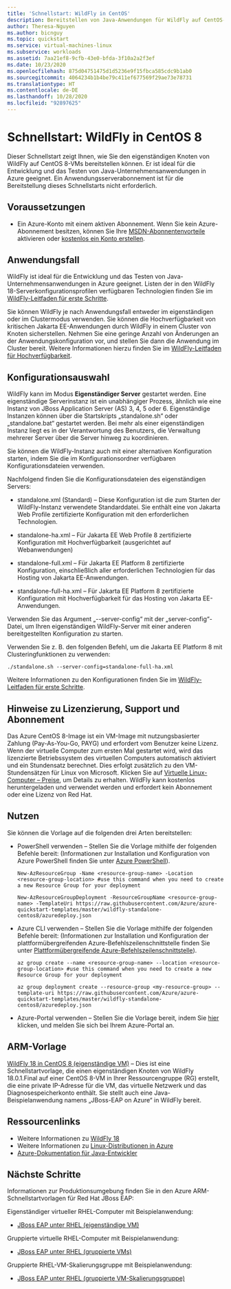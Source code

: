 ```yaml
---
title: 'Schnellstart: WildFly in CentOS'
description: Bereitstellen von Java-Anwendungen für WildFly auf CentOS-VM
author: Theresa-Nguyen
ms.author: bicnguy
ms.topic: quickstart
ms.service: virtual-machines-linux
ms.subservice: workloads
ms.assetid: 7aa21ef8-9cfb-43e0-bfda-3f10a2a2f3ef
ms.date: 10/23/2020
ms.openlocfilehash: 875d04751475d1d5236e9f15fbca585cdc9b1ab0
ms.sourcegitcommit: 4064234b1b4be79c411ef677569f29ae73e78731
ms.translationtype: HT
ms.contentlocale: de-DE
ms.lasthandoff: 10/28/2020
ms.locfileid: "92897625"
---
```

# <a name="quickstart-wildfly-on-centos-8"></a>Schnellstart: WildFly in CentOS 8

Dieser Schnellstart zeigt Ihnen, wie Sie den eigenständigen Knoten von WildFly auf CentOS 8-VMs bereitstellen können. Er ist ideal für die Entwicklung und das Testen von Java-Unternehmensanwendungen in Azure geeignet. Ein Anwendungsserverabonnement ist für die Bereitstellung dieses Schnellstarts nicht erforderlich.

## <a name="prerequisites"></a>Voraussetzungen

* Ein Azure-Konto mit einem aktiven Abonnement. Wenn Sie kein Azure-Abonnement besitzen, können Sie Ihre [MSDN-Abonnentenvorteile](https://azure.microsoft.com/pricing/member-offers/msdn-benefits-details) aktivieren oder [kostenlos ein Konto erstellen](https://azure.microsoft.com/pricing/free-trial).

## <a name="use-case"></a>Anwendungsfall

WildFly ist ideal für die Entwicklung und das Testen von Java-Unternehmensanwendungen in Azure geeignet. Listen der in den WildFly 18-Serverkonfigurationsprofilen verfügbaren Technologien finden Sie im [WildFly-Leitfaden für erste Schritte](https://docs.wildfly.org/18/Getting_Started_Guide.html#getting-started-with-wildfly).

Sie können WildFly je nach Anwendungsfall entweder im eigenständigen oder im Clustermodus verwenden. Sie können die Hochverfügbarkeit von kritischen Jakarta EE-Anwendungen durch WildFly in einem Cluster von Knoten sicherstellen. Nehmen Sie eine geringe Anzahl von Änderungen an der Anwendungskonfiguration vor, und stellen Sie dann die Anwendung im Cluster bereit. Weitere Informationen hierzu finden Sie im [WildFly-Leitfaden für Hochverfügbarkeit](https://docs.wildfly.org/18/High_Availability_Guide.html).

## <a name="configuration-choice"></a>Konfigurationsauswahl

WildFly kann im Modus **Eigenständiger Server** gestartet werden. Eine eigenständige Serverinstanz ist ein unabhängiger Prozess, ähnlich wie eine Instanz von JBoss Application Server (AS) 3, 4, 5 oder 6. Eigenständige Instanzen können über die Startskripts „standalone.sh“ oder „standalone.bat“ gestartet werden. Bei mehr als einer eigenständigen Instanz liegt es in der Verantwortung des Benutzers, die Verwaltung mehrerer Server über die Server hinweg zu koordinieren.

Sie können die WildFly-Instanz auch mit einer alternativen Konfiguration starten, indem Sie die im Konfigurationsordner verfügbaren Konfigurationsdateien verwenden.

Nachfolgend finden Sie die Konfigurationsdateien des eigenständigen Servers:

- standalone.xml (Standard) – Diese Konfiguration ist die zum Starten der WildFly-Instanz verwendete Standarddatei. Sie enthält eine von Jakarta Web Profile zertifizierte Konfiguration mit den erforderlichen Technologien.
   
- standalone-ha.xml – Für Jakarta EE Web Profile 8 zertifizierte Konfiguration mit Hochverfügbarkeit (ausgerichtet auf Webanwendungen)
   
- standalone-full.xml – Für Jakarta EE Platform 8 zertifizierte Konfiguration, einschließlich aller erforderlichen Technologien für das Hosting von Jakarta EE-Anwendungen.

- standalone-full-ha.xml – Für Jakarta EE Platform 8 zertifizierte Konfiguration mit Hochverfügbarkeit für das Hosting von Jakarta EE-Anwendungen.

Verwenden Sie das Argument „--server-config“ mit der „server-config“-Datei, um Ihren eigenständigen WildFly-Server mit einer anderen bereitgestellten Konfiguration zu starten.

Verwenden Sie z. B. den folgenden Befehl, um die Jakarta EE Platform 8 mit Clusteringfunktionen zu verwenden:

`./standalone.sh --server-config=standalone-full-ha.xml`

Weitere Informationen zu den Konfigurationen finden Sie im [WildFly-Leitfaden für erste Schritte](https://docs.wildfly.org/18/Getting_Started_Guide.html#wildfly-10-configurations).

## <a name="licensing-support-and-subscription-notes"></a>Hinweise zu Lizenzierung, Support und Abonnement

Das Azure CentOS 8-Image ist ein VM-Image mit nutzungsbasierter Zahlung (Pay-As-You-Go, PAYG) und erfordert vom Benutzer keine Lizenz. Wenn der virtuelle Computer zum ersten Mal gestartet wird, wird das lizenzierte Betriebssystem des virtuellen Computers automatisch aktiviert und ein Stundensatz berechnet. Dies erfolgt zusätzlich zu den VM-Stundensätzen für Linux von Microsoft. Klicken Sie auf [Virtuelle Linux-Computer – Preise](https://azure.microsoft.com/pricing/details/virtual-machines/linux/#linux), um Details zu erhalten. WildFly kann kostenlos heruntergeladen und verwendet werden und erfordert kein Abonnement oder eine Lizenz von Red Hat.

## <a name="how-to-consume"></a>Nutzen

Sie können die Vorlage auf die folgenden drei Arten bereitstellen:

- PowerShell verwenden – Stellen Sie die Vorlage mithilfe der folgenden Befehle bereit: (Informationen zur Installation und Konfiguration von Azure PowerShell finden Sie unter [Azure PowerShell](https://docs.microsoft.com/powershell/azure/)).

    `New-AzResourceGroup -Name <resource-group-name> -Location <resource-group-location> #use this command when you need to create a new Resource Group for your deployment`

    `New-AzResourceGroupDeployment -ResourceGroupName <resource-group-name> -TemplateUri https://raw.githubusercontent.com/Azure/azure-quickstart-templates/master/wildfly-standalone-centos8/azuredeploy.json`
    
- Azure CLI verwenden – Stellen Sie die Vorlage mithilfe der folgenden Befehle bereit: (Informationen zur Installation und Konfiguration der plattformübergreifenden Azure-Befehlszeilenschnittstelle finden Sie unter [Plattformübergreifende Azure-Befehlszeilenschnittstelle](https://docs.microsoft.com/cli/azure/install-azure-cli)).

    `az group create --name <resource-group-name> --location <resource-group-location> #use this command when you need to create a new Resource Group for your deployment`

    `az group deployment create --resource-group <my-resource-group> --template-uri https://raw.githubusercontent.com/Azure/azure-quickstart-templates/master/wildfly-standalone-centos8/azuredeploy.json`

- Azure-Portal verwenden – Stellen Sie die Vorlage bereit, indem Sie <a href="https://portal.azure.com/#create/Microsoft.Template/uri/https%3A%2F%2Fraw.githubusercontent.com%2FAzure%2Fazure-quickstart-templates%2Fmaster%2Fwildfly-standalone-centos8%2Fazuredeploy.json" target="_blank">hier</a> klicken, und melden Sie sich bei Ihrem Azure-Portal an.

## <a name="arm-template"></a>ARM-Vorlage

<a href="https://github.com/Azure/azure-quickstart-templates/tree/master/wildfly-standalone-centos8" target="_blank"> WildFly 18 in CentOS 8 (eigenständige VM)</a> – Dies ist eine Schnellstartvorlage, die einen eigenständigen Knoten von WildFly 18.0.1.Final auf einer CentOS 8-VM in Ihrer Ressourcengruppe (RG) erstellt, die eine private IP-Adresse für die VM, das virtuelle Netzwerk und das Diagnosespeicherkonto enthält. Sie stellt auch eine Java-Beispielanwendung namens „JBoss-EAP on Azure“ in WildFly bereit.

## <a name="resource-links"></a>Ressourcenlinks

* Weitere Informationen zu [WildFly 18](https://wildfly.org/18)
* Weitere Informationen zu [Linux-Distributionen in Azure](https://docs.microsoft.com/azure/virtual-machines/linux/endorsed-distros)
* [Azure-Dokumentation für Java-Entwickler](https://github.com/JasonFreeberg/jboss-on-app-service)

## <a name="next-steps"></a>Nächste Schritte

Informationen zur Produktionsumgebung finden Sie in den Azure ARM-Schnellstartvorlagen für Red Hat JBoss EAP:

Eigenständiger virtueller RHEL-Computer mit Beispielanwendung:

*  <a href="https://github.com/Azure/azure-quickstart-templates/tree/master/jboss-eap-standalone-rhel" target="_blank"> JBoss EAP unter RHEL (eigenständige VM)</a>

Gruppierte virtuelle RHEL-Computer mit Beispielanwendung:

* <a href="https://github.com/Azure/azure-quickstart-templates/tree/master/jboss-eap-clustered-multivm-rhel" target="_blank"> JBoss EAP unter RHEL (gruppierte VMs)</a>

Gruppierte RHEL-VM-Skalierungsgruppe mit Beispielanwendung:

* <a href="https://github.com/Azure/azure-quickstart-templates/tree/master/jboss-eap-clustered-vmss-rhel" target="_blank"> JBoss EAP unter RHEL (gruppierte VM-Skalierungsgruppe)</a>
